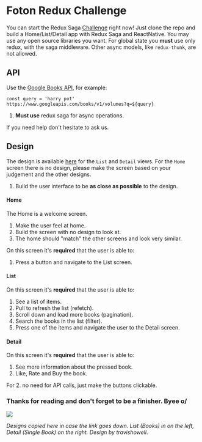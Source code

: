 # Foton Redux Challenge
You can start the Redux Saga [Challenge](https://github.com/FotonTech/Challenge-RN-ReduxSaga) right now! Just clone the repo and build a Home/List/Detail app with Redux Saga and ReactNative. You may use any open source libraries you want. For global state you __must__ use only redux, with the saga middleware. Other async models, like `redux-thunk`, are not allowed.

## API
Use the [Google Books API](https://developers.google.com/books/docs/v1/using), for example:
```
const query = 'harry pot'
https://www.googleapis.com/books/v1/volumes?q=${query}
```

1. __Must use__ redux saga for async operations.

If you need help don't hesitate to ask us.

## Design
The design is available [here](https://www.figma.com/file/NcOoOquO96zSQkxB4rM5SM5Q/books-app-travishowell?node-id=0%3A2) for the `List` and `Detail` views.
For the `Home` screen there is no design, please make the screen based on your judgement and the other designs.

1. Build the user interface to be **as close as possible** to the design.

#### Home
The Home is a welcome screen.
1. Make the user feel at home.
2. Build the screen with no design to look at.
4. The home should "match" the other screens and look very similar.

On this screen it's __required__ that the user is able to:
1. Press a button and navigate to the List screen.

#### List
On this screen it's __required__ that the user is able to:
1. See a list of items.
2. Pull to refresh the list (refetch).
3. Scroll down and load more books (pagination).
4. Search the books in the list (filter).
5. Press one of the items and navigate the user to the Detail screen.

#### Detail
On this screen it's __required__ that the user is able to:
1. See more information about the pressed book.
2. Like, Rate and Buy the book.

For 2. no need for API calls, just make the buttons clickable.


### Thanks for reading and don't forget to be a finisher. Byee o/

<Image src='https://user-images.githubusercontent.com/15015324/48946886-4f169880-ef16-11e8-92ba-5754dcff6068.png'>

_Designs copied here in case the link goes down. List (Books) in on the left, Detail (Single Book) on the right._
_Design by travishowell_.
